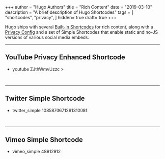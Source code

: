 +++
author = "Hugo Authors"
title = "Rich Content"
date = "2019-03-10"
description = "A brief description of Hugo Shortcodes"
tags = [
    "shortcodes",
    "privacy",
]
hidden= true
draft= true
+++

Hugo ships with several [Built-in Shortcodes](https://gohugo.io/content-management/shortcodes/#use-hugo-s-built-in-shortcodes) for rich content, along with a [Privacy Config](https://gohugo.io/about/hugo-and-gdpr/) and a set of Simple Shortcodes that enable static and no-JS versions of various social media embeds.
<!--more-->
---

## YouTube Privacy Enhanced Shortcode

 -  youtube ZJthWmvUzzc >

<br>

---

## Twitter Simple Shortcode

 - twitter_simple 1085870671291310081 

<br>

---

## Vimeo Simple Shortcode

 - vimeo_simple 48912912 
